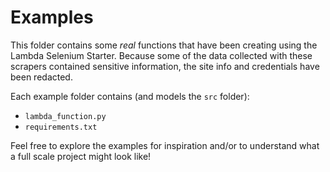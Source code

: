 # Examples

This folder contains some *real* functions that have been creating using the Lambda Selenium Starter. Because some of the data collected with these scrapers contained sensitive information, the site info and credentials have been redacted.

Each example folder contains (and models the `src` folder):

- `lambda_function.py`
- `requirements.txt`

Feel free to explore the examples for inspiration and/or to understand what a full scale project might look like!
